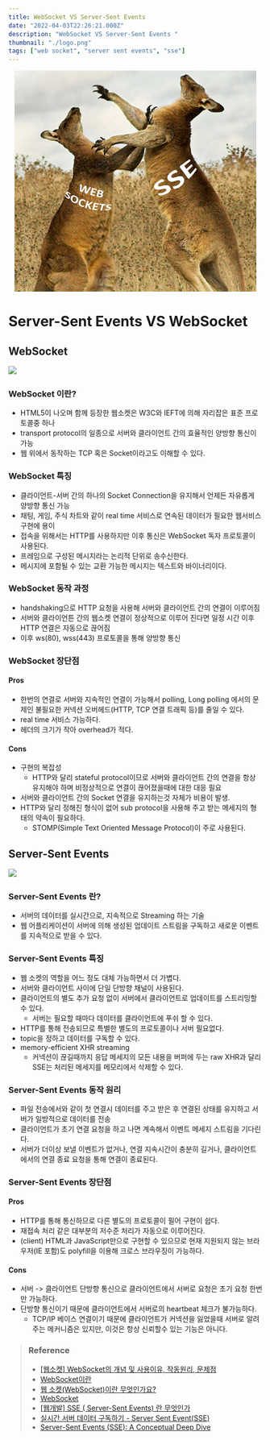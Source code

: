 ```yaml
---
title: WebSocket VS Server-Sent Events 
date: "2022-04-03T22:26:21.000Z"
description: "WebSocket VS Server-Sent Events "
thumbnail: "./logo.png"
tags: ["web socket", "server sent events", "sse"]
---
```



<p align="center"><img src="./logo.png" style="width:50vw; height:auto;"/></p>

# Server-Sent Events VS WebSocket

## WebSocket

![](https://user-images.githubusercontent.com/39961261/156922043-56bea0d7-57aa-45fe-be3b-52126b320517.png)

### WebSocket 이란?

- HTML5이 나오며 함께 등장한 웹소켓은 W3C와 IEFT에 의해 자리잡은 표준 프로토콜중 하나 
- transport protocol의 일종으로 서버와 클라이언트 간의 효율적인 양방향 통신이 가능
- 웹 위에서 동작하는 TCP 혹은 Socket이라고도 이해할 수 있다.


### WebSocket 특징

- 클라이언트-서버 간의 하나의 Socket Connection을 유지해서 언제든 자유롭게 양방향 통신 가능
- 채팅, 게임, 주식 차트와 같이 real time 서비스로 연속된 데이터가 필요한 웹서비스 구현에 용이
- 접속을 위해서는 HTTP를 사용하지만 이후 통신은 WebSocket 독자 프로토콜이 사용된다. 
- 프레임으로 구성된 메시지라는 논리적 단위로 송수신한다.
- 메시지에 포함될 수 있는 교환 가능한 메시지는 텍스트와 바이너리이다.

### WebSocket 동작 과정

- handshaking으로 HTTP 요청을 사용해 서버와 클라이언트 간의 연결이 이루어짐
- 서버와 클라이언튼 간의 웹소켓 연결이 정상적으로 이루어 진다면 일정 시간 이후 HTTP 연결은 자동으로 끊어짐
- 이후 ws(80), wss(443) 프로토콜을 통해 양방향 통신

### WebSocket 장단점

#### Pros

- 한번의 연결로 서버와 지속적인 연결이 가능해서 polling, Long polling 에서의 문제인 불필요한 커넥션 오버헤드(HTTP, TCP 연결 트래픽 등)를 줄일 수 있다.
- real time 서비스 가능하다.
- 헤더의 크기가 작아 overhead가 적다.

#### Cons

- 구현의 복잡성
    - HTTP와 달리 stateful protocol이므로 서버와 클라이언트 간의 연결을 항상 유지해야 하며 비정상적으로 연결이 끊어졌을때에 대한 대응 필요
- 서버와 클라이언트 간의 Socket 연결을 유지하는것 자체가 비용이 발생. 
- HTTP와 달리 정해진 형식이 없어 sub protocol을 사용해 주고 받는 메세지의 형태의 약속이 필요하다.
    - STOMP(Simple Text Oriented Message Protocol)이 주로 사용된다.

## Server-Sent Events

![](https://user-images.githubusercontent.com/39961261/156922085-873af38a-5a23-485f-b10a-cb1faa70c47f.png)

### Server-Sent Events 란?

- 서버의 데이터를 실시간으로, 지속적으로 Streaming 하는 기술
- 웹 어플리케이션이 서버에 의해 생성된 업데이트 스트림을 구독하고 새로운 이벤트를 지속적으로 받을 수 있다.

### Server-Sent Events 특징

- 웹 소켓의 역할을 어느 정도 대체 가능하면서 더 가볍다.
- 서버와 클라이언트 사이에 단일 단방향 채널이 사용된다.
- 클라이언트의 별도 추가 요청 없이 서버에서 클라이언트로 업데이트를 스트리밍할 수 있다.
    - 서버는 필요할 때마다 데이터를 클라이언트에 푸쉬 할 수 있다.
- HTTP를 통해 전송되므로 특별한 별도의 프로토콜이나 서버 필요없다.
- topic을 정하고 데이터를 구독할 수 있다.
- memory-efficient XHR streaming
    - 커넥션이 끊길때까지 응답 메세지의 모든 내용을 버퍼에 두는 raw XHR과 달리 SSE는 처리된 메세지를 메모리에서 삭제할 수 있다.

### Server-Sent Events 동작 원리

- 파일 전송에서와 같이 첫 연결시 데이터를 주고 받은 후 연결된 상태를 유지하고 서버가 일방적으로 데이터를 전송
- 클라이언트가 초기 연결 요청을 하고 나면 계속해서 이벤트 메세지 스트림을 기다린다.
- 서버가 더이상 보낼 이벤트가 없거나, 연결 지속시간이 충분히 길거나, 클라이언트에서의 연결 종료 요청을 통해 연결이 종료된다. 

### Server-Sent Events 장단점

#### Pros

- HTTP를 통해 통신하므로 다른 별도의 프로토콜이 필어 구현이 쉽다.
- 재접속 처리 같은 대부분의 저수준 처리가 자동으로 이루어진다.
- (client) HTML과 JavaScript만으로 구현할 수 있으므로 현재 지원되지 않는 브라우저(IE 포함)도 polyfill을 이용해 크로스 브라우징이 가능하다.
  

#### Cons

- 서버 -> 클라이언트 단방향 통신으로 클라이언트에서 서버로 요청은 초기 요청 한번만 가능하다.
- 단방향 통신이기 때문에 클라이언트에서 서버로의 heartbeat 체크가 불가능하다.
    - TCP/IP 베이스 연결이기 때문에 클라이언트가 커넥션을 잃었을때 서버로 알려주는 메커니즘은 있지만, 이것은 항상 신뢰할수 있는 기능은 아니다.


> ### Reference
>
> - [[웹소켓] WebSocket의 개념 및 사용이유, 작동원리, 문제점](https://choseongho93.tistory.com/266)
> - [WebSocket이란](https://duckdevelope.tistory.com/19)
> - [웹 소켓(WebSocket)이란 무엇인가요?](https://kyleyj.tistory.com/59)
> - [WebSocket](https://javascript.info/websocket)
> - [[웹개발] SSE ( Server-Sent Events) 란 무엇인가](https://hamait.tistory.com/792)
> - [실시간 서버 데이터 구독하기 - Server Sent Event(SSE)](https://boxfoxs.tistory.com/403)
> - [Server-Sent Events (SSE): A Conceptual Deep Dive](https://ably.com/topic/server-sent-events)